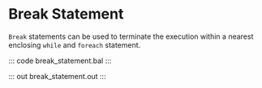 # Break Statement

`Break` statements can be used to terminate the execution within a nearest enclosing
`while` and `foreach` statement.


::: code break_statement.bal :::

::: out break_statement.out :::
